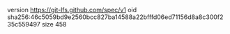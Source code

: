 version https://git-lfs.github.com/spec/v1
oid sha256:46c5059bd9e2560bcc827ba14588a22bfffd06ed71156d8a8c300f235c559497
size 458
